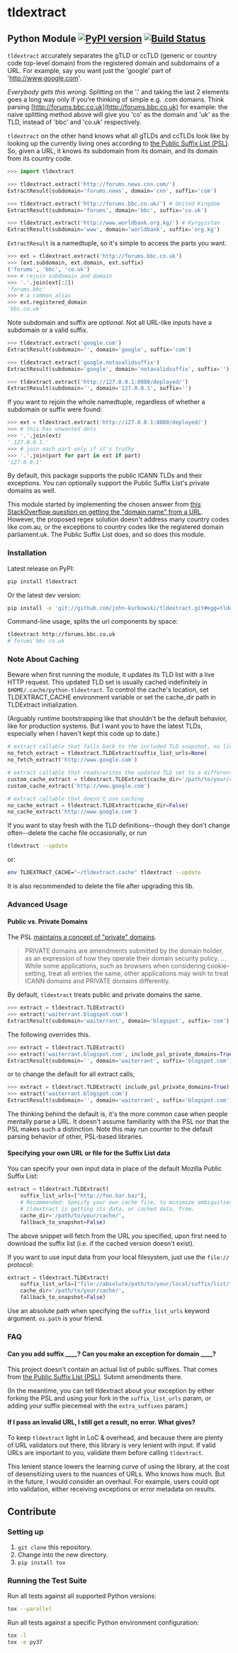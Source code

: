 # tldextract

## Python Module [![PyPI version](https://badge.fury.io/py/tldextract.svg)](https://badge.fury.io/py/tldextract) [![Build Status](https://travis-ci.com/john-kurkowski/tldextract.svg?branch=master)](https://app.travis-ci.com/github/john-kurkowski/tldextract)

`tldextract` accurately separates the gTLD or ccTLD (generic or country code
top-level domain) from the registered domain and subdomains of a URL. For
example, say you want just the 'google' part of 'http://www.google.com'.

*Everybody gets this wrong.* Splitting on the '.' and taking the last 2
elements goes a long way only if you're thinking of simple e.g. .com
domains. Think parsing
[http://forums.bbc.co.uk](http://forums.bbc.co.uk) for example: the naive
splitting method above will give you 'co' as the domain and 'uk' as the TLD,
instead of 'bbc' and 'co.uk' respectively.

`tldextract` on the other hand knows what all gTLDs and ccTLDs look like by
looking up the currently living ones according to [the Public Suffix List
(PSL)](http://www.publicsuffix.org). So, given a URL, it knows its subdomain
from its domain, and its domain from its country code.

```python
>>> import tldextract

>>> tldextract.extract('http://forums.news.cnn.com/')
ExtractResult(subdomain='forums.news', domain='cnn', suffix='com')

>>> tldextract.extract('http://forums.bbc.co.uk/') # United Kingdom
ExtractResult(subdomain='forums', domain='bbc', suffix='co.uk')

>>> tldextract.extract('http://www.worldbank.org.kg/') # Kyrgyzstan
ExtractResult(subdomain='www', domain='worldbank', suffix='org.kg')
```

`ExtractResult` is a namedtuple, so it's simple to access the parts you want.

```python
>>> ext = tldextract.extract('http://forums.bbc.co.uk')
>>> (ext.subdomain, ext.domain, ext.suffix)
('forums', 'bbc', 'co.uk')
>>> # rejoin subdomain and domain
>>> '.'.join(ext[:2])
'forums.bbc'
>>> # a common alias
>>> ext.registered_domain
'bbc.co.uk'
```

Note subdomain and suffix are _optional_. Not all URL-like inputs have a
subdomain or a valid suffix.

```python
>>> tldextract.extract('google.com')
ExtractResult(subdomain='', domain='google', suffix='com')

>>> tldextract.extract('google.notavalidsuffix')
ExtractResult(subdomain='google', domain='notavalidsuffix', suffix='')

>>> tldextract.extract('http://127.0.0.1:8080/deployed/')
ExtractResult(subdomain='', domain='127.0.0.1', suffix='')
```

If you want to rejoin the whole namedtuple, regardless of whether a subdomain
or suffix were found:

```python
>>> ext = tldextract.extract('http://127.0.0.1:8080/deployed/')
>>> # this has unwanted dots
>>> '.'.join(ext)
'.127.0.0.1.'
>>> # join each part only if it's truthy
>>> '.'.join(part for part in ext if part)
'127.0.0.1'
```

By default, this package supports the public ICANN TLDs and their exceptions.
You can optionally support the Public Suffix List's private domains as well.

This module started by implementing the chosen answer from [this StackOverflow question on
getting the "domain name" from a URL](http://stackoverflow.com/questions/569137/how-to-get-domain-name-from-url/569219#569219).
However, the proposed regex solution doesn't address many country codes like
com.au, or the exceptions to country codes like the registered domain
parliament.uk. The Public Suffix List does, and so does this module.

### Installation

Latest release on PyPI:

```zsh
pip install tldextract
```

Or the latest dev version:

```zsh
pip install -e 'git://github.com/john-kurkowski/tldextract.git#egg=tldextract'
```

Command-line usage, splits the url components by space:

```zsh
tldextract http://forums.bbc.co.uk
# forums bbc co.uk
```

### Note About Caching

Beware when first running the module, it updates its TLD list with a live HTTP
request. This updated TLD set is usually cached indefinitely in `$HOME/.cache/python-tldextract`.
To control the cache's location, set TLDEXTRACT_CACHE environment variable or set the
cache_dir path in TLDExtract initialization.

(Arguably runtime bootstrapping like that shouldn't be the default behavior,
like for production systems. But I want you to have the latest TLDs, especially
when I haven't kept this code up to date.)


```python
# extract callable that falls back to the included TLD snapshot, no live HTTP fetching
no_fetch_extract = tldextract.TLDExtract(suffix_list_urls=None)
no_fetch_extract('http://www.google.com')

# extract callable that reads/writes the updated TLD set to a different path
custom_cache_extract = tldextract.TLDExtract(cache_dir='/path/to/your/cache/')
custom_cache_extract('http://www.google.com')

# extract callable that doesn't use caching
no_cache_extract = tldextract.TLDExtract(cache_dir=False)
no_cache_extract('http://www.google.com')
```

If you want to stay fresh with the TLD definitions--though they don't change
often--delete the cache file occasionally, or run

```zsh
tldextract --update
```

or:

```zsh
env TLDEXTRACT_CACHE="~/tldextract.cache" tldextract --update
```

It is also recommended to delete the file after upgrading this lib.

### Advanced Usage

#### Public vs. Private Domains

The PSL [maintains a concept of "private"
domains](https://publicsuffix.org/list/).

> PRIVATE domains are amendments submitted by the domain holder, as an
> expression of how they operate their domain security policy. … While some
> applications, such as browsers when considering cookie-setting, treat all
> entries the same, other applications may wish to treat ICANN domains and
> PRIVATE domains differently.

By default, `tldextract` treats public and private domains the same.

```python
>>> extract = tldextract.TLDExtract()
>>> extract('waiterrant.blogspot.com')
ExtractResult(subdomain='waiterrant', domain='blogspot', suffix='com')
```

The following overrides this.
```python
>>> extract = tldextract.TLDExtract()
>>> extract('waiterrant.blogspot.com', include_psl_private_domains=True)
ExtractResult(subdomain='', domain='waiterrant', suffix='blogspot.com')
```

or to change the default for all extract calls,
```python
>>> extract = tldextract.TLDExtract( include_psl_private_domains=True)
>>> extract('waiterrant.blogspot.com')
ExtractResult(subdomain='', domain='waiterrant', suffix='blogspot.com')
```

The thinking behind the default is, it's the more common case when people
mentally parse a URL. It doesn't assume familiarity with the PSL nor that the
PSL makes such a distinction. Note this may run counter to the default parsing
behavior of other, PSL-based libraries.

#### Specifying your own URL or file for the Suffix List data

You can specify your own input data in place of the default Mozilla Public Suffix List:

```python
extract = tldextract.TLDExtract(
    suffix_list_urls=["http://foo.bar.baz"],
    # Recommended: Specify your own cache file, to minimize ambiguities about where
    # tldextract is getting its data, or cached data, from.
    cache_dir='/path/to/your/cache/',
    fallback_to_snapshot=False)
```

The above snippet will fetch from the URL *you* specified, upon first need to download the
suffix list (i.e. if the cached version doesn't exist).

If you want to use input data from your local filesystem, just use the `file://` protocol:

```python
extract = tldextract.TLDExtract(
    suffix_list_urls=["file://absolute/path/to/your/local/suffix/list/file"],
    cache_dir='/path/to/your/cache/',
    fallback_to_snapshot=False)
```

Use an absolute path when specifying the `suffix_list_urls` keyword argument.
`os.path` is your friend.

### FAQ

#### Can you add suffix \_\_\_\_? Can you make an exception for domain \_\_\_\_?

This project doesn't contain an actual list of public suffixes. That comes from
[the Public Suffix List (PSL)](https://publicsuffix.org/). Submit amendments there.

(In the meantime, you can tell tldextract about your exception by either
forking the PSL and using your fork in the `suffix_list_urls` param, or adding
your suffix piecemeal with the `extra_suffixes` param.)

#### If I pass an invalid URL, I still get a result, no error. What gives?

To keep `tldextract` light in LoC & overhead, and because there are plenty of
URL validators out there, this library is very lenient with input. If valid
URLs are important to you, validate them before calling `tldextract`.

This lenient stance lowers the learning curve of using the library, at the cost
of desensitizing users to the nuances of URLs. Who knows how much. But in the
future, I would consider an overhaul. For example, users could opt into
validation, either receiving exceptions or error metadata on results.

## Contribute

### Setting up

1. `git clone` this repository.
2. Change into the new directory.
3. `pip install tox`

### Running the Test Suite

Run all tests against all supported Python versions:

```zsh
tox --parallel
```

Run all tests against a specific Python environment configuration:

```zsh
tox -l
tox -e py37
```

